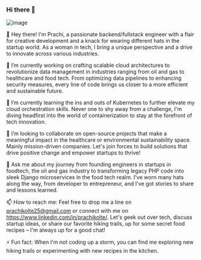 ### Hi there 👋
![image](https://github.com/prachikolte09/prachikolte09/assets/36426578/159468fa-a6c0-4d63-b71b-1fd6c5f92aee)


👋 Hey there! I'm Prachi, a passionate backend/fullstack engineer with a flair for creative development and a knack for wearing different hats in the startup world. As a woman in tech, I bring a unique perspective and a drive to innovate across various industries.

🔭 I’m currently working on crafting scalable cloud architectures to revolutionize data management in industries ranging from oil and gas to healthcare and food tech. From optimizing data pipelines to enhancing security measures, every line of code brings us closer to a more efficient and sustainable future.

🌱 I’m currently learning the ins and outs of Kubernetes to further elevate my cloud orchestration skills. Never one to shy away from a challenge, I'm diving headfirst into the world of containerization to stay at the forefront of tech innovation.

👯 I’m looking to collaborate on open-source projects that make a meaningful impact in the healthcare or environmental sustainability space. Mainly mission-driven companies. Let's join forces to build solutions that drive positive change and empower startups to thrive!

💬 Ask me about my journey from  founding engineers in startups in foodtech, the oil and gas industry to transforming legacy PHP code into sleek Django microservices in the food tech realm. I've worn many hats along the way, from developer to entrepreneur, and I've got stories to share and lessons learned.

📫 How to reach me: Feel free to drop me a line on prachikolte25@gmail.com or connect with me on https://www.linkedin.com/in/prachikolte/. Let's geek out over tech, discuss startup ideas, or share our favorite hiking trails, up for some secret food recipes  – I'm always up for a good chat!

⚡ Fun fact: When I'm not coding up a storm, you can find me exploring new hiking trails or experimenting with new recipes in the kitchen. 
